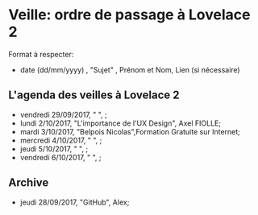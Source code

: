 # Veille: ordre de passage à Lovelace 2

Format à respecter:   
- date (dd/mm/yyyy) , "Sujet" ,  Prénom et Nom, Lien (si nécessaire)

## L'agenda des veilles à Lovelace 2

- vendredi 29/09/2017, " ", ;
- lundi 2/10/2017, "L'importance de l'UX Design", Axel FIOLLE;
- mardi 3/10/2017, "Belpois Nicolas",Formation Gratuite sur Internet;
- mercredi 4/10/2017, " ", ;
- jeudi 5/10/2017, " ", ;
- vendredi 6/10/2017, " ", ;


## Archive
- jeudi 28/09/2017, "GitHub", Alex;
